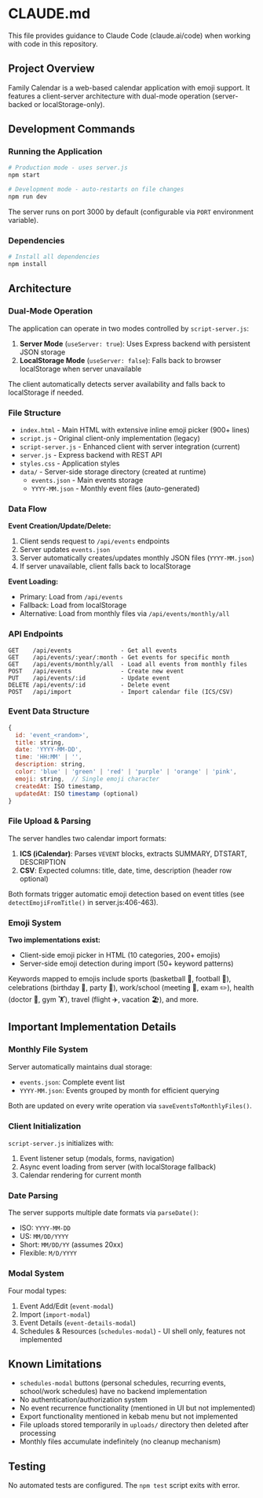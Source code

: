 # CLAUDE.md

This file provides guidance to Claude Code (claude.ai/code) when working with code in this repository.

## Project Overview

Family Calendar is a web-based calendar application with emoji support. It features a client-server architecture with dual-mode operation (server-backed or localStorage-only).

## Development Commands

### Running the Application

```bash
# Production mode - uses server.js
npm start

# Development mode - auto-restarts on file changes
npm run dev
```

The server runs on port 3000 by default (configurable via `PORT` environment variable).

### Dependencies

```bash
# Install all dependencies
npm install
```

## Architecture

### Dual-Mode Operation

The application can operate in two modes controlled by `script-server.js`:

1. **Server Mode** (`useServer: true`): Uses Express backend with persistent JSON storage
2. **LocalStorage Mode** (`useServer: false`): Falls back to browser localStorage when server unavailable

The client automatically detects server availability and falls back to localStorage if needed.

### File Structure

- `index.html` - Main HTML with extensive inline emoji picker (900+ lines)
- `script.js` - Original client-only implementation (legacy)
- `script-server.js` - Enhanced client with server integration (current)
- `server.js` - Express backend with REST API
- `styles.css` - Application styles
- `data/` - Server-side storage directory (created at runtime)
  - `events.json` - Main events storage
  - `YYYY-MM.json` - Monthly event files (auto-generated)

### Data Flow

**Event Creation/Update/Delete:**
1. Client sends request to `/api/events` endpoints
2. Server updates `events.json`
3. Server automatically creates/updates monthly JSON files (`YYYY-MM.json`)
4. If server unavailable, client falls back to localStorage

**Event Loading:**
- Primary: Load from `/api/events`
- Fallback: Load from localStorage
- Alternative: Load from monthly files via `/api/events/monthly/all`

### API Endpoints

```
GET    /api/events              - Get all events
GET    /api/events/:year/:month - Get events for specific month
GET    /api/events/monthly/all  - Load all events from monthly files
POST   /api/events              - Create new event
PUT    /api/events/:id          - Update event
DELETE /api/events/:id          - Delete event
POST   /api/import              - Import calendar file (ICS/CSV)
```

### Event Data Structure

```javascript
{
  id: 'event_<random>',
  title: string,
  date: 'YYYY-MM-DD',
  time: 'HH:MM' | '',
  description: string,
  color: 'blue' | 'green' | 'red' | 'purple' | 'orange' | 'pink',
  emoji: string,  // Single emoji character
  createdAt: ISO timestamp,
  updatedAt: ISO timestamp (optional)
}
```

### File Upload & Parsing

The server handles two calendar import formats:

1. **ICS (iCalendar)**: Parses `VEVENT` blocks, extracts SUMMARY, DTSTART, DESCRIPTION
2. **CSV**: Expected columns: title, date, time, description (header row optional)

Both formats trigger automatic emoji detection based on event titles (see `detectEmojiFromTitle()` in server.js:406-463).

### Emoji System

**Two implementations exist:**
- Client-side emoji picker in HTML (10 categories, 200+ emojis)
- Server-side emoji detection during import (50+ keyword patterns)

Keywords mapped to emojis include sports (basketball 🏀, football 🏈), celebrations (birthday 🎂, party 🎉), work/school (meeting 💼, exam ✏️), health (doctor 🏥, gym 🏋️), travel (flight ✈️, vacation 🏖️), and more.

## Important Implementation Details

### Monthly File System

Server automatically maintains dual storage:
- `events.json`: Complete event list
- `YYYY-MM.json`: Events grouped by month for efficient querying

Both are updated on every write operation via `saveEventsToMonthlyFiles()`.

### Client Initialization

`script-server.js` initializes with:
1. Event listener setup (modals, forms, navigation)
2. Async event loading from server (with localStorage fallback)
3. Calendar rendering for current month

### Date Parsing

The server supports multiple date formats via `parseDate()`:
- ISO: `YYYY-MM-DD`
- US: `MM/DD/YYYY`
- Short: `MM/DD/YY` (assumes 20xx)
- Flexible: `M/D/YYYY`

### Modal System

Four modal types:
1. Event Add/Edit (`event-modal`)
2. Import (`import-modal`)
3. Event Details (`event-details-modal`)
4. Schedules & Resources (`schedules-modal`) - UI shell only, features not implemented

## Known Limitations

- `schedules-modal` buttons (personal schedules, recurring events, school/work schedules) have no backend implementation
- No authentication/authorization system
- No event recurrence functionality (mentioned in UI but not implemented)
- Export functionality mentioned in kebab menu but not implemented
- File uploads stored temporarily in `uploads/` directory then deleted after processing
- Monthly files accumulate indefinitely (no cleanup mechanism)

## Testing

No automated tests are configured. The `npm test` script exits with error.
